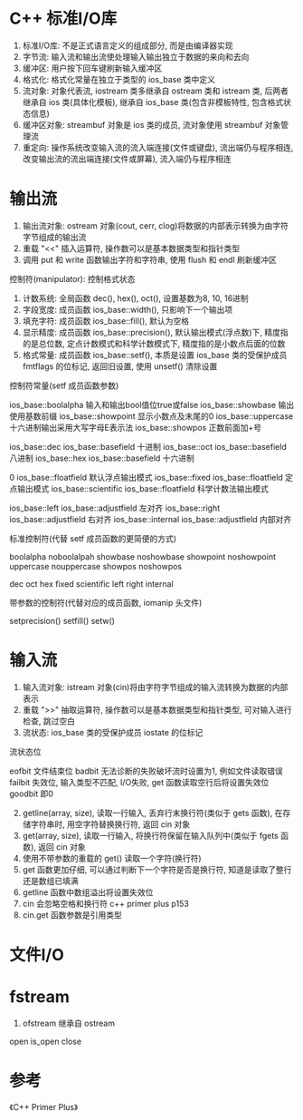# C++ 标准I/O库

1. 标准I/O库: 不是正式语言定义的组成部分, 而是由编译器实现
2. 字节流: 输入流和输出流使处理输入输出独立于数据的来向和去向
3. 缓冲区: 用户按下回车键刷新输入缓冲区
4. 格式化: 格式化常量在独立于类型的 ios_base 类中定义
5. 流对象: 对象代表流, iostream 类多继承自 ostream 类和 istream 类, 后两者继承自 ios 类(具体化模板), 继承自 ios_base 类(包含非模板特性, 包含格式状态信息)
6. 缓冲区对象: streambuf 对象是 ios 类的成员, 流对象使用 streambuf 对象管理流
7. 重定向: 操作系统改变输入流的流入端连接(文件或键盘), 流出端仍与程序相连, 改变输出流的流出端连接(文件或屏幕), 流入端仍与程序相连

# 输出流

1. 输出流对象: ostream 对象(cout, cerr, clog)将数据的内部表示转换为由字符字节组成的输出流
2. 重载 "<<" 插入运算符, 操作数可以是基本数据类型和指针类型
3. 调用 put 和 write 函数输出字符和字符串, 使用 flush 和 endl 刷新缓冲区

控制符(manipulator): 控制格式状态

1. 计数系统: 全局函数 dec(), hex(), oct(), 设置基数为8, 10, 16进制
2. 字段宽度: 成员函数 ios_base::width(), 只影响下一个输出项
3. 填充字符: 成员函数 ios_base::fill(), 默认为空格
4. 显示精度: 成员函数 ios_base::precision(), 默认输出模式(浮点数)下, 精度指的是总位数, 定点计数模式和科学计数模式下, 精度指的是小数点后面的位数
5. 格式常量: 成员函数 ios_base::setf(), 本质是设置 ios_base 类的受保护成员 fmtflags 的位标记, 返回旧设置, 使用 unsetf() 清除设置

控制符常量(setf 成员函数参数)

ios_base::boolalpha 输入和输出bool值位true或false
ios_base::showbase  输出使用基数前缀
ios_base::showpoint 显示小数点及末尾的0
ios_base::uppercase 十六进制输出采用大写字母E表示法
ios_base::showpos   正数前面加+号

ios_base::dec        ios_base::basefield   十进制
ios_base::oct        ios_base::basefield   八进制
ios_base::hex        ios_base::basefield   十六进制

0                    ios_base::floatfield  默认浮点输出模式
ios_base::fixed      ios_base::floatfield  定点输出模式
ios_base::scientific ios_base::floatfield  科学计数法输出模式

ios_base::left       ios_base::adjustfield 左对齐
ios_base::right      ios_base::adjustfield 右对齐
ios_base::internal   ios_base::adjustfield 内部对齐

标准控制符(代替 setf 成员函数的更简便的方式)

boolalpha noboolalpah
showbase  noshowbase
showpoint noshowpoint
uppercase nouppercase
showpos   noshowpos

dec
oct
hex
fixed
scientific
left
right
internal

带参数的控制符(代替对应的成员函数, iomanip 头文件)

setprecision()
setfill()
setw()

# 输入流

1. 输入流对象: istream 对象(cin)将由字符字节组成的输入流转换为数据的内部表示
2. 重载 ">>" 抽取运算符, 操作数可以是基本数据类型和指针类型, 可对输入进行检查, 跳过空白
3. 流状态: ios_base 类的受保护成员 iostate 的位标记

流状态位

eofbit  文件结束位
badbit  无法诊断的失败破坏流时设置为1, 例如文件读取错误
failbit 失效位, 输入类型不匹配, I/O失败, get 函数读取空行后将设置失效位
goodbit 即0

2. getline(array, size), 读取一行输入, 丢弃行末换行符(类似于 gets 函数), 在存储字符串时, 用空字符替换换行符, 返回 cin 对象
3. get(array, size), 读取一行输入, 将换行符保留在输入队列中(类似于 fgets 函数), 返回 cin 对象
4. 使用不带参数的重载的 get() 读取一个字符(换行符)
5. get 函数更加仔细, 可以通过判断下一个字符是否是换行符, 知道是读取了整行还是数组已填满
7. getline 函数中数组溢出将设置失效位
8. cin 会忽略空格和换行符 c++ primer plus p153
9. cin.get 函数参数是引用类型

# 文件I/O

# fstream

1. ofstream 继承自 ostream

open
is_open
close

# 参考

《C++ Primer Plus》
